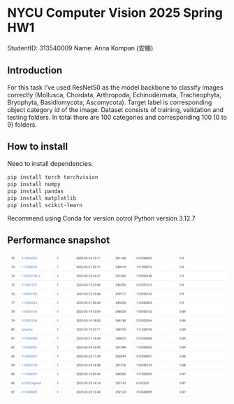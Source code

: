 # NYCU Computer Vision 2025 Spring HW1

StudentID: 313540009
Name: Anna Kompan (安娜)

## Introduction

For this task I've used ResNet50 as the model backbone to classify images correctly (Mollusca, Chordata, Arthropoda, Echinodermata, Tracheophyta, Bryophyta, Basidiomycota, Ascomycota).
Target label is corresponding object category id of the image.
Dataset consists of training, validation and testing folders. In total there are 100 categories and corresponding 100 (0 to 9) folders.

## How to install

Need to install dependencies:

```
pip install torch torchvision
pip install numpy
pip install pandas
pip install matplotlib
pip install scikit-learn
```

Recommend using Conda for version cotrol
Python version 3.12.7

## Performance snapshot

![Performance snapshot](/Performance_snapshot.png)
